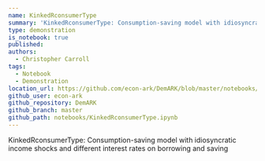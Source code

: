 ```yaml
---
name: KinkedRconsumerType
summary: 'KinkedRconsumerType: Consumption-saving model with idiosyncratic income shocks and different interest rates on borrowing and saving'
type: demonstration
is_notebook: true
published:
authors:
  - Christopher Carroll
tags:
  - Notebook
  - Demonstration
location_url: https://github.com/econ-ark/DemARK/blob/master/notebooks/KinkedRconsumerType.ipynb
github_user: econ-ark
github_repository: DemARK
github_branch: master
github_path: notebooks/KinkedRconsumerType.ipynb
---
```


KinkedRconsumerType: Consumption-saving model with idiosyncratic income shocks and different interest rates on borrowing and saving
